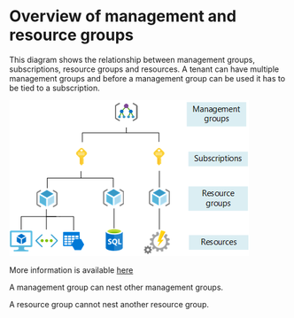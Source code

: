 # Overview of management and resource groups

This diagram shows the relationship between management groups, subscriptions, resource groups and resources. A tenant can have multiple management groups and before a management group can be used it has to be tied to a subscription.

![azureresourcegrp](https://github.com/2cloudyskies/azure/blob/main/azureresource.png)

More information is available [here](https://docs.microsoft.com/en-us/azure/cloud-adoption-framework/ready/azure-setup-guide/organize-resources)

A management group can nest other management groups. 

A resource group cannot nest another resource group.
